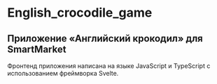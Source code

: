# English_crocodile_game
## Приложение «Английский крокодил» для SmartMarket
Фронтенд приложения написана на языке JavaScript и TypeScript с использованием фреймворка Svelte.
